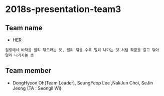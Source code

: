 # 2018s-presentation-team3

## Team name
 - HER
 ```
 컬링에서 바닥을 빨리 닦으라는 뜻, 빨리 닦을 수록 멀리 나가는 것 처럼 학문을 갈고 닦아 멀리 나가자는 뜻
```

## Team member
 - DongHyeon Oh(Team Leader), SeungYeop Lee ,NakJun Choi, SeJin Jeong (TA : Seongil Wi)


